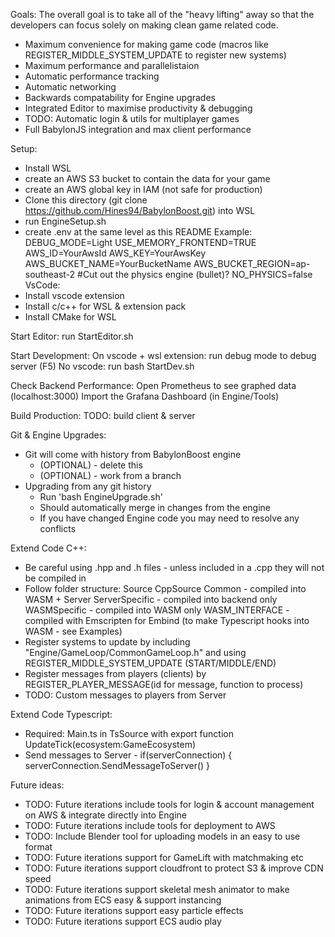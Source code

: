 Goals:
The overall goal is to take all of the "heavy lifting" away so that the developers can focus solely on making clean game related code.
- Maximum convenience for making game code (macros like REGISTER_MIDDLE_SYSTEM_UPDATE to register new systems)
- Maximum performance and parallelistaion
- Automatic performance tracking
- Automatic networking
- Backwards compatability for Engine upgrades
- Integrated Editor to maximise productivity & debugging
- TODO: Automatic login & utils for multiplayer games
- Full BabylonJS integration and max client performance

Setup:
- Install WSL
- create an AWS S3 bucket to contain the data for your game
- create an AWS global key in IAM (not safe for production)
- Clone this directory (git clone https://github.com/Hines94/BabylonBoost.git) into WSL
- run EngineSetup.sh
- create .env at the same level as this README
    Example:
        DEBUG_MODE=Light
        USE_MEMORY_FRONTEND=TRUE
        AWS_ID=YourAwsId
        AWS_KEY=YourAwsKey
        AWS_BUCKET_NAME=YourBucketName
        AWS_BUCKET_REGION=ap-southeast-2
        #Cut out the physics engine (bullet)?
        NO_PHYSICS=false
VsCode:
- Install vscode extension
- Install c/c++ for WSL & extension pack
- Install CMake for WSL

Start Editor:
run StartEditor.sh

Start Development:
On vscode + wsl extension:
run debug mode to debug server (F5)
No vscode:
run bash StartDev.sh

Check Backend Performance:
Open Prometheus to see graphed data (localhost:3000)
Import the Grafana Dashboard (in Engine/Tools)

Build Production:
TODO: build client & server

Git & Engine Upgrades:
- Git will come with history from BabylonBoost engine
    - (OPTIONAL) - delete this
    - (OPTIONAL) - work from a branch
- Upgrading from any git history
    - Run 'bash EngineUpgrade.sh' 
    - Should automatically merge in changes from the engine
    - If you have changed Engine code you may need to resolve any conflicts

Extend Code C++:
- Be careful using .hpp and .h files - unless included in a .cpp they will not be compiled in
- Follow folder structure:
    Source
        CppSource
            Common - compiled into WASM + Server
            ServerSpecific - compiled into backend only
            WASMSpecific - compiled into WASM only
                WASM_INTERFACE - compiled with Emscripten for Embind (to make Typescript hooks into WASM - see Examples)
- Register systems to update by including "Engine/GameLoop/CommonGameLoop.h" and using REGISTER_MIDDLE_SYSTEM_UPDATE (START/MIDDLE/END)
- Register messages from players (clients) by REGISTER_PLAYER_MESSAGE(id for message, function to process)
- TODO: Custom messages to players from Server

Extend Code Typescript:
- Required: Main.ts in TsSource with export function UpdateTick(ecosystem:GameEcosystem) 
- Send messages to Server - if(serverConnection) { serverConnection.SendMessageToServer() }

Future ideas:
- TODO: Future iterations include tools for login & account management on AWS & integrate directly into Engine
- TODO: Future iterations include tools for deployment to AWS
- TODO: Include Blender tool for uploading models in an easy to use format
- TODO: Future iterations support for GameLift with matchmaking etc
- TODO: Future iterations support cloudfront to protect S3 & improve CDN speed
- TODO: Future iterations support skeletal mesh animator to make animations from ECS easy & support instancing 
- TODO: Future iterations support easy particle effects
- TODO: Future iterations support ECS audio play